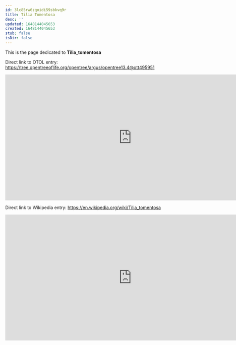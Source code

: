 ```yaml
---
id: 3lc85rw6zqoidi59sbkvq9r
title: Tilia Tomentosa
desc: ''
updated: 1648144045653
created: 1648144045653
stub: false
isDir: false
---
```

This is the page dedicated to **Tilia_tomentosa**


Direct link to OTOL entry: https://tree.opentreeoflife.org/opentree/argus/opentree13.4@ott495951



<html>
    <body>
    <iframe src="https://tree.opentreeoflife.org/opentree/argus/opentree13.4@ott495951"
    width="800" height="400" frameborder="0" allowfullscreen> </iframe>
    </body>
</html>
    


Direct link to Wikipedia entry: https://en.wikipedia.org/wiki/Tilia_tomentosa



<html>
    <body>
    <iframe src="https://en.wikipedia.org/wiki/Tilia_tomentosa"
    width="800" height="400" frameborder="0" allowfullscreen> </iframe>
    </body>
</html>
    
